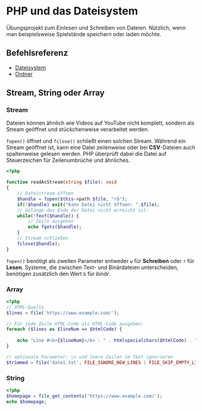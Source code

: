# PHP und das Dateisystem

Übungsprojekt zum Einlesen und Schreiben von Dateien. Nützlich,
wenn man beispielsweise Spielstände speichern oder laden möchte.

## Befehlsreferenz

- [Dateisystem](https://www.php.net/manual/en/ref.filesystem.php)
- [Ordner](https://www.php.net/manual/en/ref.dir.php)

## Stream, String oder Array

### Stream

Dateien können ähnlich wie Videos auf YouTube nicht komplett,
sondern als Stream geöffnet und stückchenweise verarbeitet werden.

``fopen()`` öffnet und ``fclose()`` schließt einen solchen Stream.
Während ein Stream geöffnet ist, kann eine Datei zeilenweise oder
bei **CSV**-Dateien auch spaltenweise gelesen werden. PHP überprüft
dabei die Datei auf Steuerzeichen für Zeilenumbrüche und ähnliches.

````php
<?php

function readAsStream(string $file): void
{
    // Dateistream öffnen
    $handle = fopen($this->path.$file, "rb");
    if(!$handle) exit("Kann Datei nicht öffnen: ".$file);
    // Solange das Ende der Datei nicht erreicht ist:
    while(!feof($handle)) {
        // Zeile ausgeben
        echo fgets($handle);
    }
    // Stream schließen
    fclose($handle);
}
````

``fopen()`` benötigt als zweiten Parameter entweder ``w`` für **Schreiben**
oder ``r`` für **Lesen**. Systeme, die zwischen Text- und Binärdateien unterscheiden,
benötigen zusätzlich den Wert ``b`` für *binär*.

### Array

````php
<?php
// HTML-Quelle
$lines = file('https://www.example.com/');

// Für jede Zeile HTML-Code als HTML-Code ausgeben:
foreach ($lines as $lineNum => $htmlCode) {
    
    echo "Line #<b>{$lineNum}</b> : " . htmlspecialchars($htmlCode) . "<br />\n";
}

// optionale Parameter: \n und leere Zeilen im Text ignorieren
$trimmed = file('datei.txt', FILE_IGNORE_NEW_LINES | FILE_SKIP_EMPTY_LINES);
````

### String

````php
<?php
$homepage = file_get_contents('https://www.example.com/');
echo $homepage;
````